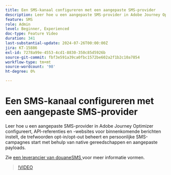 ```yaml
---
title: Een SMS-kanaal configureren met een aangepaste SMS-provider
description: Leer hoe u een aangepaste SMS-provider in Adobe Journey Optimizer configureert, API-referenties en -websites voor binnenkomende berichten instelt, de trefwoorden opt-in/opt-out beheert en persoonlijke SMS-campagnes start met behulp van native gereedschappen en aangepaste payloads.
feature: SMS
role: Admin
level: Beginner, Experienced
doc-type: Feature Video
duration: 341
last-substantial-update: 2024-07-26T00:00:00Z
jira: KT-15886
exl-id: 7278a99e-4553-4cd1-8830-350c85d5926b
source-git-commit: fbf3e591a39ca0fbc1572be602a2f1b2c10a7854
workflow-type: tm+mt
source-wordcount: '98'
ht-degree: 0%

---
```


# Een SMS-kanaal configureren met een aangepaste SMS-provider

Leer hoe u een aangepaste SMS-provider in Adobe Journey Optimizer configureert, API-referenties en -websites voor binnenkomende berichten instelt, de trefwoorden opt-in/opt-out beheert en persoonlijke SMS-campagnes start met behulp van native gereedschappen en aangepaste payloads.

Zie [ een leverancier van douaneSMS ](https://experienceleague.adobe.com/nl/docs/journey-optimizer/using/channels/sms/configure-sms/sms-configuration-custom) voor meer informatie vormen.

>[!VIDEO](https://video.tv.adobe.com/v/3443612/?learn=on&enablevpops&captions=dut)
